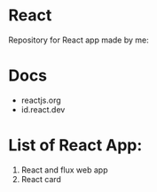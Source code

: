 # React
Repository for React app made by me:

# Docs
- reactjs.org
- id.react.dev


# List of React App:
1. React and flux web app
2. React card
